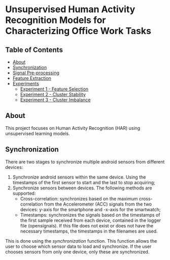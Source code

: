 # Unsupervised Human Activity Recognition Models for Characterizing Office Work Tasks

## Table of Contents
- [About](#about)
- [Synchronization](#synchronization)
- [Signal Pre-processing](#processing)
- [Feature Extraction](#feature_extraction)
- [Experiments](#experiments)
  - [Experiment 1 - Feature Selection](#experiment1)
  - [Experiment 2 - Cluster Stability](#experiment2)
  - [Experiment 3 - Cluster Imbalance](#experiment3)

## About 
This project focuses on Human Activity Recognition (HAR) using unsupervised 
learning models.

## Synchronization

There are two stages to synchronize multiple android sensors from different devices:
1. Synchronize android sensors within the same device. Using the timestamps of the first sensor to start and the last to stop acquiring;
2. Synchronize sensors between devices. The following methods are supported:
   + Cross-correlation: synchronizes based on the maximum cross-correlation from the Accelerometer (ACC) signals from the two devices: y-axis for the smartphone and -x-axis for the smartwatch;
   + Timestamps: synchronizes the signals based on the timestamps of the  first sample received from each device, contained in the logger file (opensignals). If this file does not exist or does not have the necessary timestamps, the timestamps in the filenames are used.


This is done using the *synchronization* function. This function allows the user to choose
which sensor data to load and synchronize. If the user chooses sensors from only one
device, only these are synchronized.


